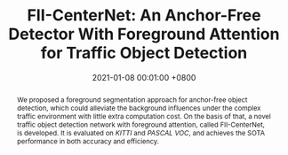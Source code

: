 ---
title:          "FII-CenterNet: An Anchor-Free Detector With Foreground Attention for Traffic Object Detection"
date:           2021-01-08 00:01:00 +0800
selected:       false
pub:            "IEEE Transactions on Vehicular Technology (T-VT)"
# pub_pre:        "Submitted to "
# pub_post:       'Under review.'
# pub_last:       ' <span class="badge badge-pill badge-publication badge-success">Spotlight</span>'
pub_date:       "2021"
abstract: >-
  <p>
  We proposed a foreground segmentation approach for anchor-free object detection, which could alleviate the background influences under the complex traffic environment with little extra computation cost. On the basis of that, a novel traffic object detection network with foreground attention, called FII-CenterNet, is developed. It is evaluated on <em>KITTI</em> and <em>PASCAL VOC</em>, and achieves the SOTA performance in both accuracy and efficiency.
  </p>
cover:          /assets/images/covers_researches/FII-CenterNet.png
authors:
  - Siqi Fan
  - Fenghua Zhu
  - Shichao Chen
  - Hui Zhang
  - Bin Tian
  - Yisheng Lv
  - Fei-Yue Wang
links:
  Paper: https://ieeexplore.ieee.org/document/9316984
  Code: https://github.com/leofansq/FII-CenterNet
---